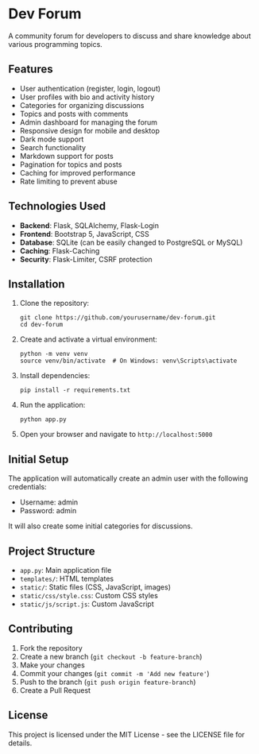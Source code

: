 # Dev Forum

A community forum for developers to discuss and share knowledge about various programming topics.

## Features

- User authentication (register, login, logout)
- User profiles with bio and activity history
- Categories for organizing discussions
- Topics and posts with comments
- Admin dashboard for managing the forum
- Responsive design for mobile and desktop
- Dark mode support
- Search functionality
- Markdown support for posts
- Pagination for topics and posts
- Caching for improved performance
- Rate limiting to prevent abuse

## Technologies Used

- **Backend**: Flask, SQLAlchemy, Flask-Login
- **Frontend**: Bootstrap 5, JavaScript, CSS
- **Database**: SQLite (can be easily changed to PostgreSQL or MySQL)
- **Caching**: Flask-Caching
- **Security**: Flask-Limiter, CSRF protection

## Installation

1. Clone the repository:
   ```
   git clone https://github.com/yourusername/dev-forum.git
   cd dev-forum
   ```

2. Create and activate a virtual environment:
   ```
   python -m venv venv
   source venv/bin/activate  # On Windows: venv\Scripts\activate
   ```

3. Install dependencies:
   ```
   pip install -r requirements.txt
   ```

4. Run the application:
   ```
   python app.py
   ```

5. Open your browser and navigate to `http://localhost:5000`

## Initial Setup

The application will automatically create an admin user with the following credentials:
- Username: admin
- Password: admin

It will also create some initial categories for discussions.

## Project Structure

- `app.py`: Main application file
- `templates/`: HTML templates
- `static/`: Static files (CSS, JavaScript, images)
- `static/css/style.css`: Custom CSS styles
- `static/js/script.js`: Custom JavaScript

## Contributing

1. Fork the repository
2. Create a new branch (`git checkout -b feature-branch`)
3. Make your changes
4. Commit your changes (`git commit -m 'Add new feature'`)
5. Push to the branch (`git push origin feature-branch`)
6. Create a Pull Request

## License

This project is licensed under the MIT License - see the LICENSE file for details.